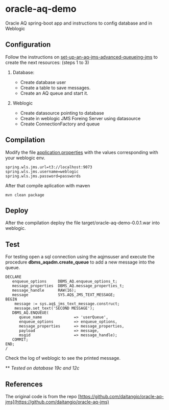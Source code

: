 # oracle-aq-demo
Oracle AQ spring-boot app and instructions to config database and in Weblogic

## Configuration

Follow the instructions on [set-up-an-aq-jms-advanced-queueing-jms](https://blogs.oracle.com/fusionmiddlewaresupport/jms-step-6-how-to-set-up-an-aq-jms-advanced-queueing-jms-for-soa-purposes-v2) to create the next resources: (steps 1 to 3)

1. Database:
    * Create database user
    * Create a table to save messages.
    * Create an AQ queue and start it.

2. Weblogic
    * Create datasource pointing to database
    * Create in weblogic JMS Foreing Server using datasource
    * Create ConnectionFactory and queue


## Compilation

Modify the file [application.properties](https://github.com/carlgira/oracle-aq-demo/blob/main/src/main/resources/application.properties) with the values corresponding with your weblogic env.

```
spring.wls.jms.url=t3://localhost:9073
spring.wls.jms.username=weblogic
spring.wls.jms.password=passwords
```

After that compile aplication with maven

```
mvn clean package
```

## Deploy 

After the compilation deploy the file target/oracle-aq-demo-0.0.1.war into weblogic.


## Test

For testing open a sql connection using the aqjmsuser and execute the procedure **dbms_aqadm.create_queue** to add a new message into the queue.

```
DECLARE
   enqueue_options     DBMS_AQ.enqueue_options_t;
   message_properties  DBMS_AQ.message_properties_t;
   message_handle      RAW(16);
   message             SYS.AQ$_JMS_TEXT_MESSAGE;
BEGIN
   	message := sys.aq$_jms_text_message.construct; 
   	message.set_text('SECOND MESSAGE'); 
   DBMS_AQ.ENQUEUE(
      queue_name              => 'userQueue',
      enqueue_options         => enqueue_options,
      message_properties      => message_properties,
      payload                 => message,
      msgid                   => message_handle);
   COMMIT;
END;
/
```

Check the log of weblogic to see the printed message.

\** *Tested on database 19c and 12c*

## References
The original code is from the repo [https://github.com/daitangio/oracle-aq-jms](https://github.com/daitangio/oracle-aq-jms)

